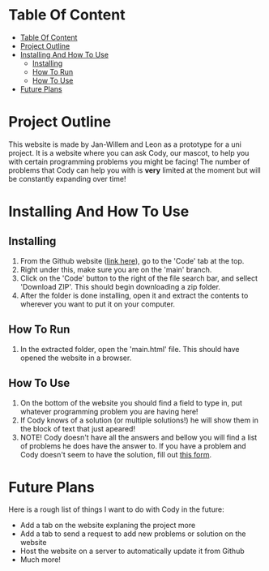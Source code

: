 # Table Of Content
- [Table Of Content](#table-of-content)
- [Project Outline](#project-outline)
- [Installing And How To Use](#installing-and-how-to-use)
  - [Installing](#installing)
  - [How To Run](#how-to-run)
  - [How To Use](#how-to-use)
- [Future Plans](#future-plans)


# Project Outline
This website is made by Jan-Willem and Leon as a prototype for a uni project. It is a website where you can ask Cody, our mascot, to help you with certain programming problems you might be facing!
The number of problems that Cody can help you with is **very** limited at the moment but will be constantly expanding over time!

# Installing And How To Use
## Installing
1. From the Github website ([link here](https://github.com/JWGoedvolk/CIE152-Project2-Website)), go to the 'Code' tab at the top.
2. Right under this, make sure you are on the 'main' branch.
3. Click on the 'Code' button to the right of the file search bar, and sellect 'Download ZIP'. This should begin downloading a zip folder.
4. After the folder is done installing, open it and extract the contents to wherever you want to put it on your computer.
## How To Run
1. In the extracted folder, open the 'main.html' file. This should have opened the website in a browser.
## How To Use
 1. On the bottom of the website you should find a field to type in, put whatever programming problem you are having here!
 2. If Cody knows of a solution (or multiple solutions!) he will show them in the block of text that just apeared!
 3. NOTE! Cody doesn't have all the answers and bellow you will find a list of problems he does have the answer to. If you have a problem and Cody doesn't seem to have the solution, fill out [this form](https://forms.gle/oQfF7f6sMSXW6oU5A).

# Future Plans
Here is a rough list of things I want to do with Cody in the future:
- Add a tab on the website explaning the project more
- Add a tab to send a request to add new problems or solution on the website
- Host the website on a server to automatically update it from Github
- Much more!